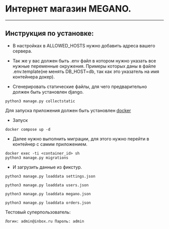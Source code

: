 # Интернет магазин MEGANO.

---

## Инструкция по установке:

- В настройках в ALLOWED_HOSTS нужно добавить адреса вашего сервера.
- Так же у вас должен быть .env файл в котором нужно указать все нужные
переменные окружения. Примеры которых даны в файле .env.template(не менять DB_HOST=db, 
так как это указатель на имя контейнера докер).

- Сгенерировать статические файлы, для чего предварительно
должен быть установлен django.

```
python3 manage.py collectstatic
```

Для запуска приложения должен быть установлен 
[docker](https://docs.docker.com/engine/install/ubuntu/)

- Запуск 

```
docker compose up -d
```

- Далее нужно выполнить миграции, для этого нужно перейти в контейнер с самим
приложением.
```
docker exec -ti <container_id> sh
python3 manage.py migrations
```

- И загрузить данные из фикстур.
```
python3 manage.py loaddata settings.json
```

```
python3 manage.py loaddata users.json
```

```
python3 manage.py loaddata megano.json
```

```
python3 manage.py loaddata orders.json
```

Тестовый суперпользователь:    
```
Логин: admin@inbox.ru Пароль: admin
```
